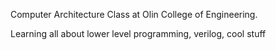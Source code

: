 Computer Architecture Class at Olin College of Engineering.

Learning all about lower level programming, verilog, cool stuff 
